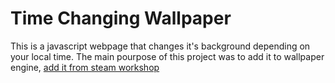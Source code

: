 # Time Changing Wallpaper
This is a javascript webpage that changes it's background depending on your local time.
The main pourpose of this project was to add it to wallpaper engine, [add it from steam workshop](https://steamcommunity.com/sharedfiles/filedetails/?id=2331003240)

